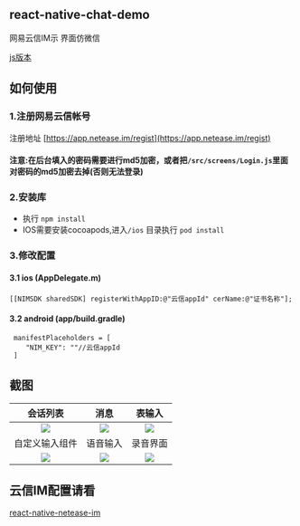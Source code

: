 ## react-native-chat-demo
网易云信IM示 界面仿微信

[js版本](https://github.com/reactnativecomponent/react-native-chat-demo/tree/js-ui)
## 如何使用
### 1.注册网易云信帐号
注册地址 [https://app.netease.im/regist](https://app.netease.im/regist)
#### 注意:在后台填入的密码需要进行md5加密，或者把`/src/screens/Login.js`里面对密码的md5加密去掉(否则无法登录)

### 2.安装库

- 执行 `npm install`
- IOS需要安装cocoapods,进入`/ios` 目录执行 `pod install`
### 3.修改配置
#### 3.1 ios (AppDelegate.m)
 ```
[[NIMSDK sharedSDK] registerWithAppID:@"云信appId" cerName:@"证书名称"];
 ```
#### 3.2 android (app/build.gradle)
 ```
  manifestPlaceholders = [
     "NIM_KEY": ""//云信appId
  ]
 ```
## 截图

|会话列表|消息|表输入|
|:--:|:--:|:--:|
|![](https://github.com/reactnativecomponent/react-native-chat-demo/blob/master/screenshots/s6.png)|![](https://github.com/reactnativecomponent/react-native-chat-demo/blob/master/screenshots/s1.png)|![](https://github.com/reactnativecomponent/react-native-chat-demo/blob/master/screenshots/s2.png)|
|自定义输入组件|语音输入|录音界面|
|![](https://github.com/reactnativecomponent/react-native-chat-demo/blob/master/screenshots/s3.png)|![](https://github.com/reactnativecomponent/react-native-chat-demo/blob/master/screenshots/s4.png)|![](https://github.com/reactnativecomponent/react-native-chat-demo/blob/master/screenshots/s5.png)|

## 云信IM配置请看
[react-native-netease-im](https://github.com/reactnativecomponent/react-native-netease-im)

